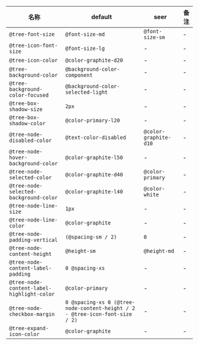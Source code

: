 | 名称 | default | seer | 备注 |
| --- | --- | --- | --- |
| `@tree-font-size` | `@font-size-md` | `@font-size-sm` | - |
| `@tree-icon-font-size` | `@font-size-lg` | - | - |
| `@tree-icon-color` | `@color-graphite-d20` | - | - |
| `@tree-background-color` | `@background-color-component` | - | - |
| `@tree-background-color-focused` | `@background-color-selected-light` | - | - |
| `@tree-box-shadow-size` | `2px` | - | - |
| `@tree-box-shadow-color` | `@color-primary-l20` | - | - |
| `@tree-node-disabled-color` | `@text-color-disabled` | `@color-graphite-d10` | - |
| `@tree-node-hover-background-color` | `@color-graphite-l50` | - | - |
| `@tree-node-selected-color` | `@color-graphite-d40` | `@color-primary` | - |
| `@tree-node-selected-background-color` | `@color-graphite-l40` | `@color-white` | - |
| `@tree-node-line-size` | `1px` | - | - |
| `@tree-node-line-color` | `@color-graphite` | - | - |
| `@tree-node-padding-vertical` | `(@spacing-sm / 2)` | `0` | - |
| `@tree-node-content-height` | `@height-sm` | `@height-md` | - |
| `@tree-node-content-label-padding` | `0 @spacing-xs` | - | - |
| `@tree-node-content-label-highlight-color` | `@color-primary` | - | - |
| `@tree-node-checkbox-margin` | `0 @spacing-xs 0 (@tree-node-content-height / 2 - @tree-icon-font-size / 2)` | - | - |
| `@tree-expand-icon-color` | `@color-graphite` | - | - |
